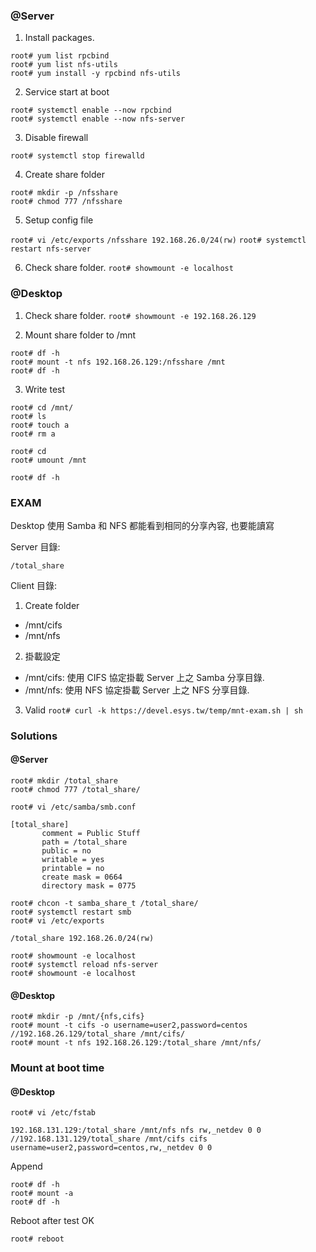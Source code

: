 ### @Server
1. Install packages.

```
root# yum list rpcbind
root# yum list nfs-utils
root# yum install -y rpcbind nfs-utils
```

2. Service start at boot

```
root# systemctl enable --now rpcbind
root# systemctl enable --now nfs-server
```

3. Disable firewall

```root# systemctl stop firewalld```

4. Create share folder

```
root# mkdir -p /nfsshare
root# chmod 777 /nfsshare
```

5. Setup config file

```root# vi /etc/exports```
```/nfsshare 192.168.26.0/24(rw)```
```root# systemctl restart nfs-server```

6. Check share folder.
```root# showmount -e localhost```

### @Desktop
1. Check share folder.
```root# showmount -e 192.168.26.129```

2. Mount share folder to /mnt

```
root# df -h
root# mount -t nfs 192.168.26.129:/nfsshare /mnt
root# df -h
```

3. Write test

```
root# cd /mnt/
root# ls
root# touch a
root# rm a

root# cd
root# umount /mnt

root# df -h
```

### EXAM
Desktop 使用 Samba 和 NFS 都能看到相同的分享內容, 也要能讀寫

Server 目錄:

```/total_share```

Client 目錄:

1. Create folder
 * /mnt/cifs
 * /mnt/nfs

2. 掛載設定
 * /mnt/cifs: 使用 CIFS 協定掛載 Server 上之 Samba 分享目錄.
 * /mnt/nfs: 使用 NFS 協定掛載 Server 上之 NFS 分享目錄.

3. Valid
```root# curl -k https://devel.esys.tw/temp/mnt-exam.sh | sh```

### Solutions
#### @Server

```
root# mkdir /total_share
root# chmod 777 /total_share/

root# vi /etc/samba/smb.conf
```

```
[total_share]
       comment = Public Stuff
       path = /total_share
       public = no
       writable = yes
       printable = no
       create mask = 0664
       directory mask = 0775
```

```
root# chcon -t samba_share_t /total_share/
root# systemctl restart smb
root# vi /etc/exports
```

```/total_share 192.168.26.0/24(rw)```

```
root# showmount -e localhost
root# systemctl reload nfs-server
root# showmount -e localhost
```

#### @Desktop

```
root# mkdir -p /mnt/{nfs,cifs}
root# mount -t cifs -o username=user2,password=centos //192.168.26.129/total_share /mnt/cifs/
root# mount -t nfs 192.168.26.129:/total_share /mnt/nfs/
```

### Mount at boot time  

#### @Desktop

```root# vi /etc/fstab```

```Linux
192.168.131.129:/total_share /mnt/nfs nfs rw,_netdev 0 0
//192.168.131.129/total_share /mnt/cifs cifs username=user2,password=centos,rw,_netdev 0 0
```

Append

```
root# df -h
root# mount -a
root# df -h
```

Reboot after test OK

```root# reboot```
